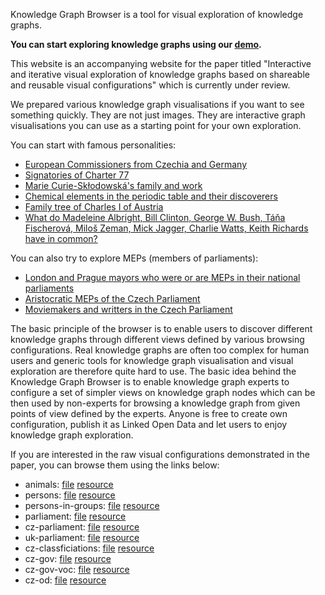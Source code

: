 Knowledge Graph Browser is a tool for visual exploration of knowledge graphs.

**You can start exploring knowledge graphs using our [demo](https://try.kgbrowser.opendata.cz).**

This website is an accompanying website for the paper titled "Interactive and iterative visual exploration of knowledge graphs based on shareable and reusable visual configurations" which is currently under review.

We prepared various knowledge graph visualisations if you want to see something quickly.
They are not just images.
They are interactive graph visualisations you can use as a starting point for your own exploration.

You can start with famous personalities:

- [European Commissioners from Czechia and Germany](https://try.kgbrowser.opendata.cz/?load=https://raw.githubusercontent.com/martinnec/knowledge-graph-browser-website/main/examples/czech-and-german-european-commissioners.kgvb)
- [Signatories of Charter 77](https://try.kgbrowser.opendata.cz/?load=https://raw.githubusercontent.com/martinnec/knowledge-graph-browser-website/main/examples/charter-77-signatories.kgvb)
- [Marie Curie-Skłodowská's family and work](https://try.kgbrowser.opendata.cz/?load=https://raw.githubusercontent.com/martinnec/knowledge-graph-browser-website/main/examples/curie-family-and-work.kgvb)
- [Chemical elements in the periodic table and their discoverers](https://try.kgbrowser.opendata.cz/?load=https://raw.githubusercontent.com/martinnec/knowledge-graph-browser-website/main/examples/periodic-table.kgvb)
- [Family tree of Charles I of Austria](https://try.kgbrowser.opendata.cz/?load=https://raw.githubusercontent.com/martinnec/knowledge-graph-browser-website/main/examples/charles-I-of-austria-family-tree.kgvb)
- [What do Madeleine Albright, Bill Clinton, George W. Bush, Táňa Fischerová, Miloš Zeman, Mick Jagger, Charlie Watts, Keith Richards have in common?](https://try.kgbrowser.opendata.cz/?load=https://raw.githubusercontent.com/martinnec/knowledge-graph-browser-website/main/examples/common-albright-clinton-bush-fischerova-zeman-jagger-richards-watts.kgvb)

You can also try to explore MEPs (members of parliaments):

- [London and Prague mayors who were or are MEPs in their national parliaments](https://try.kgbrowser.opendata.cz/?load=https://raw.githubusercontent.com/martinnec/knowledge-graph-browser-website/main/examples/london-prague-mayors-as-meps.kgvb)
- [Aristocratic MEPs of the Czech Parliament](https://try.kgbrowser.opendata.cz/?load=https://raw.githubusercontent.com/martinnec/knowledge-graph-browser-website/main/examples/aristocratic-members-of-chamber-of-deputies-of-czechia.kgvb)
- [Moviemakers and writters in the Czech Parliament](https://try.kgbrowser.opendata.cz/?load=https://raw.githubusercontent.com/martinnec/knowledge-graph-browser-website/main/examples/moviemakers-and-writers-as-members-of-chamber-of-deputies.kgvb)

The basic principle of the browser is to enable users to discover different knowledge graphs through different views defined by various browsing configurations.
Real knowledge graphs are often too complex for human users and generic tools for knowledge graph visualisation and visual exploration are therefore quite hard to use.
The basic idea behind the Knowledge Graph Browser is to enable knowledge graph experts to configure a set of simpler views on knowledge graph nodes which can be then used by non-experts for browsing a knowledge graph from given points of view defined by the experts.
Anyone is free to create own configuration, publish it as Linked Open Data and let users to enjoy knowledge graph exploration.

If you are interested in the raw visual configurations demonstrated in the paper, you can browse them using the links below:

- animals: [file](https://raw.githubusercontent.com/martinnec/knowledge-graph-browser-website/main/configurations/config-animals.ttl) [resource](https://linked.opendata.cz/resource/knowledge-graph-browser/configuration/wikidata/animals)
- persons: [file](https://raw.githubusercontent.com/martinnec/knowledge-graph-browser-website/main/configurations/config-persons.ttl) [resource](https://linked.opendata.cz/resource/knowledge-graph-browser/configuration/wikidata/personalities)
- persons-in-groups: [file](https://raw.githubusercontent.com/martinnec/knowledge-graph-browser-website/main/configurations/config-persons-in-groups.ttl) [resource](https://linked.opendata.cz/resource/knowledge-graph-browser/configuration/people-by-groups)
- parliament: [file](https://raw.githubusercontent.com/martinnec/knowledge-graph-browser-website/main/configurations/config-parliament.ttl) [resource](https://linked.opendata.cz/resource/knowledge-graph-browser/configuration/parliaments)
- cz-parliament: [file](https://raw.githubusercontent.com/martinnec/knowledge-graph-browser-website/main/configurations/config-parliament-cz.ttl) [resource](https://linked.opendata.cz/resource/knowledge-graph-browser/configuration/psp)
- uk-parliament: [file](https://raw.githubusercontent.com/martinnec/knowledge-graph-browser-website/main/configurations/config-parliament-uk.ttl) [resource](https://linked.opendata.cz/resource/knowledge-graph-browser/configuration/ukparliament)
- cz-classficiations: [file](https://raw.githubusercontent.com/martinnec/knowledge-graph-browser-website/main/configurations/config-cz-classifications.ttl) [resource](https://linked.opendata.cz/resource/knowledge-graph-browser/configuration/čsú-klasifikace)
- cz-gov: [file](https://raw.githubusercontent.com/martinnec/knowledge-graph-browser-website/main/configurations/config-cz-gov.ttl) [resource](https://linked.opendata.cz/resource/knowledge-graph-browser/configuration/rpp)
- cz-gov-voc: [file](https://raw.githubusercontent.com/martinnec/knowledge-graph-browser-website/main/configurations/config-cz-gov-voc.ttl) [resource](https://linked.opendata.cz/resource/knowledge-graph-browser/configuration/sgov-full-simplified)
- cz-od: [file](https://raw.githubusercontent.com/martinnec/knowledge-graph-browser-website/main/configurations/config-cz-od.ttl) [resource](https://linked.opendata.cz/resource/knowledge-graph-browser/configuration/nkod)